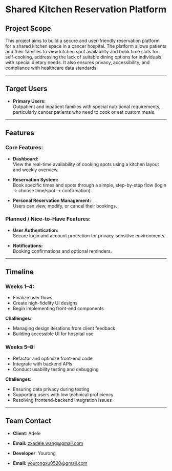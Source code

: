 # Shared Kitchen Reservation Platform

## Project Scope  
This project aims to build a secure and user-friendly reservation platform for a shared kitchen space in a cancer hospital. The platform allows patients and their families to view kitchen spot availability and book time slots for self-cooking, addressing the lack of suitable dining options for individuals with special dietary needs. It also ensures privacy, accessibility, and compliance with healthcare data standards.

---

## Target Users  
- **Primary Users:**  
  Outpatient and inpatient families with special nutritional requirements, particularly cancer patients who need to cook or eat custom meals.

---

## Features  

### Core Features:
- **Dashboard:**  
  View the real-time availability of cooking spots using a kitchen layout and weekly overview.

- **Reservation System:**  
  Book specific times and spots through a simple, step-by-step flow (login → choose time/spot → confirmation).

- **Personal Reservation Management:**  
  Users can view, modify, or cancel their bookings.

### Planned / Nice-to-Have Features:
- **User Authentication:**  
  Secure login and account protection for privacy-sensitive environments.

- **Notifications:**  
  Booking confirmations and optional reminders.

---

## Timeline  

### Weeks 1–4:  
- Finalize user flows  
- Create high-fidelity UI designs  
- Begin implementing front-end components  

**Challenges:**  
- Managing design iterations from client feedback  
- Building accessible UI for hospital use

### Weeks 5–8:  
- Refactor and optimize front-end code  
- Integrate with backend APIs  
- Conduct usability testing and debugging  

**Challenges:**  
- Ensuring data privacy during testing  
- Supporting users with low technical proficiency  
- Resolving frontend-backend integration issues

---

##  Team Contact  
- **Client**: Adele
- **Email:** zxadele.wang@gmail.com
  
- **Developer**: Yourong
- **Email:** yourongxu0520@gmail.com


